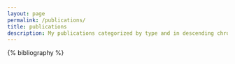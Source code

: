 ```yaml
---
layout: page
permalink: /publications/
title: publications
description: My publications categorized by type and in descending chronological order.
---
```


{% bibliography %}
<!-- 
<script async type='text/javascript' src='https://d1bxh8uas1mnw7.cloudfront.net/assets/embed.js'></script>
<script async src="https://badge.dimensions.ai/badge.js" charset="utf-8"></script> -->